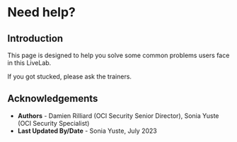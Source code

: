# Need help?

## Introduction
This page is designed to help you solve some common problems users face in this LiveLab.

If you got stucked, please ask the trainers.


## Acknowledgements
* **Authors** - Damien Rilliard (OCI Security Senior Director), Sonia Yuste (OCI Security Specialist)
* **Last Updated By/Date** - Sonia Yuste, July 2023
